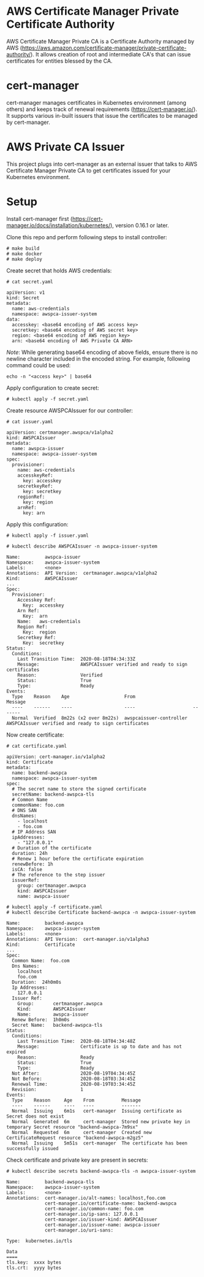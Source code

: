 # AWS Certificate Manager Private Certificate Authority

AWS Certificate Manager Private CA is a Certificate Authority managed by AWS (https://aws.amazon.com/certificate-manager/private-certificate-authority/). It allows creation of root and intermediate CA's that can issue certificates for entities blessed by the CA.

# cert-manager

cert-manager manages certificates in Kubernetes environment (among others) and keeps track of renewal requirements (https://cert-manager.io/). It supports various in-built issuers that issue the certificates to be managed by cert-manager.

# AWS Private CA Issuer

This project plugs into cert-manager as an external issuer that talks to AWS Certificate Manager Private CA to get certificates issued for your Kubernetes environment.

# Setup

Install cert-manager first (https://cert-manager.io/docs/installation/kubernetes/), version 0.16.1 or later.

Clone this repo and perform following steps to install controller:

```
# make build
# make docker
# make deploy
```

Create secret that holds AWS credentials:

```
# cat secret.yaml

apiVersion: v1
kind: Secret
metadata:
  name: aws-credentials
  namespace: awspca-issuer-system
data:
  accesskey: <base64 encoding of AWS access key>
  secretkey: <base64 encoding of AWS secret key>
  region: <base64 encoding of AWS region key>
  arn: <base64 encoding of AWS Private CA ARN>
```

 _Note_: While generating base64 encoding of above fields, ensure there is no newline character included in the encoded string. For example, following command could be used:
 
 ```
 echo -n "<access key>" | base64
 ```

Apply configuration to create secret: 

```  
# kubectl apply -f secret.yaml
```

Create resource AWSPCAIssuer for our controller:

```
# cat issuer.yaml

apiVersion: certmanager.awspca/v1alpha2
kind: AWSPCAIssuer
metadata:
  name: awspca-issuer
  namespace: awspca-issuer-system
spec:
  provisioner:
    name: aws-credentials
    accesskeyRef:
      key: accesskey
    secretkeyRef:
      key: secretkey
    regionRef:
      key: region
    arnRef:
      key: arn
```

Apply this configuration:

```
# kubectl apply -f issuer.yaml

# kubectl describe AWSPCAIssuer -n awspca-issuer-system

Name:         awspca-issuer
Namespace:    awspca-issuer-system
Labels:       <none>
Annotations:  API Version:  certmanager.awspca/v1alpha2
Kind:         AWSPCAIssuer
...
Spec:
  Provisioner:
    Accesskey Ref:
      Key:  accesskey
    Arn Ref:
      Key:  arn
    Name:   aws-credentials
    Region Ref:
      Key:  region
    Secretkey Ref:
      Key:  secretkey
Status:
  Conditions:
    Last Transition Time:  2020-08-18T04:34:33Z
    Message:               AWSPCAIssuer verified and ready to sign certificates
    Reason:                Verified
    Status:                True
    Type:                  Ready
Events:
  Type    Reason    Age                    From                     Message
  ----    ------    ----                   ----                     -------
  Normal  Verified  8m22s (x2 over 8m22s)  awspcaissuer-controller  AWSPCAIssuer verified and ready to sign certificates
```

Now create certificate:

```
# cat certificate.yaml

apiVersion: cert-manager.io/v1alpha2
kind: Certificate
metadata:
  name: backend-awspca
  namespace: awspca-issuer-system
spec:
  # The secret name to store the signed certificate
  secretName: backend-awspca-tls
  # Common Name
  commonName: foo.com
  # DNS SAN
  dnsNames:
    - localhost
    - foo.com
  # IP Address SAN
  ipAddresses:
    - "127.0.0.1"
  # Duration of the certificate
  duration: 24h
  # Renew 1 hour before the certificate expiration
  renewBefore: 1h
  isCA: false
  # The reference to the step issuer
  issuerRef:
    group: certmanager.awspca
    kind: AWSPCAIssuer
    name: awspca-issuer
```

```
# kubectl apply -f certificate.yaml
# kubectl describe Certificate backend-awspca -n awspca-issuer-system

Name:         backend-awspca
Namespace:    awspca-issuer-system
Labels:       <none>
Annotations:  API Version:  cert-manager.io/v1alpha3
Kind:         Certificate
...
Spec:
  Common Name:  foo.com
  Dns Names:
    localhost
    foo.com
  Duration:  24h0m0s
  Ip Addresses:
    127.0.0.1
  Issuer Ref:
    Group:       certmanager.awspca
    Kind:        AWSPCAIssuer
    Name:        awspca-issuer
  Renew Before:  1h0m0s
  Secret Name:   backend-awspca-tls
Status:
  Conditions:
    Last Transition Time:  2020-08-18T04:34:48Z
    Message:               Certificate is up to date and has not expired
    Reason:                Ready
    Status:                True
    Type:                  Ready
  Not After:               2020-08-19T04:34:45Z
  Not Before:              2020-08-18T03:34:45Z
  Renewal Time:            2020-08-19T03:34:45Z
  Revision:                1
Events:
  Type    Reason     Age    From          Message
  ----    ------     ----   ----          -------
  Normal  Issuing    6m1s   cert-manager  Issuing certificate as Secret does not exist
  Normal  Generated  6m     cert-manager  Stored new private key in temporary Secret resource "backend-awspca-7m9sx"
  Normal  Requested  6m     cert-manager  Created new CertificateRequest resource "backend-awspca-m2gz5"
  Normal  Issuing    5m51s  cert-manager  The certificate has been successfully issued
```

Check certificate and private key are present in secrets:                                             

```
# kubectl describe secrets backend-awspca-tls -n awspca-issuer-system   

Name:         backend-awspca-tls
Namespace:    awspca-issuer-system
Labels:       <none>
Annotations:  cert-manager.io/alt-names: localhost,foo.com
              cert-manager.io/certificate-name: backend-awspca
              cert-manager.io/common-name: foo.com
              cert-manager.io/ip-sans: 127.0.0.1
              cert-manager.io/issuer-kind: AWSPCAIssuer
              cert-manager.io/issuer-name: awspca-issuer
              cert-manager.io/uri-sans:

Type:  kubernetes.io/tls

Data
====
tls.key:  xxxx bytes
tls.crt:  yyyy bytes
```
